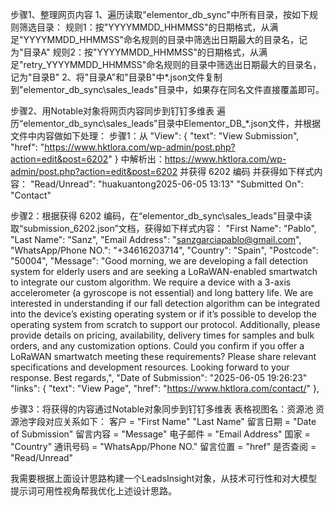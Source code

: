 
步骤1、整理网页内容
1、遍历读取"elementor_db_sync"中所有目录，按如下规则筛选目录：
规则1：按"YYYYMMDD_HHMMSS"的日期格式，从满足"YYYYMMDD_HHMMSS"命名规则的目录中筛选出日期最大的目录名，记为"目录A"
规则2：按"YYYYMMDD_HHMMSS"的日期格式，从满足"retry_YYYYMMDD_HHMMSS"命名规则的目录中筛选出日期最大的目录名，记为"目录B"
2、将"目录A"和"目录B"中*.json文件复制到"elementor_db_sync\sales_leads"目录中，如果存在同名文件直接覆盖即可。

步骤2、用Notable对象将网页内容同步到钉钉多维表
遍历“elementor_db_sync\sales_leads”目录中Elementor_DB_*.json文件，并根据文件中内容做如下处理：
步骤1：从
    "View": {
      "text": "View Submission",
      "href": "https://www.hktlora.com/wp-admin/post.php?action=edit&post=6202"
    }
    中解析出：https://www.hktlora.com/wp-admin/post.php?action=edit&post=6202
    并获得 6202 编码
    并获得如下样式内容：
    "Read/Unread": "huakuantong2025-06-05 13:13"
    "Submitted On": "Contact"

步骤2：根据获得 6202 编码，在“elementor_db_sync\sales_leads”目录中读取“submission_6202.json”文档，获得如下样式内容：
    "First Name": "Pablo",
    "Last Name": "Sanz",
    "Email Address": "sanzgarciapablo@gmail.com",
    "WhatsApp/Phone NO.": "+34616203714",
    "Country": "Spain",
    "Postcode": "50004",
    "Message": "Good morning, we are developing a fall detection system for elderly users and are seeking a LoRaWAN-enabled smartwatch to integrate our custom algorithm. We require a device with a 3-axis accelerometer (a gyroscope is not essential) and long battery life. We are interested in understanding if our fall detection algorithm can be integrated into the device’s existing operating system or if it’s possible to develop the operating system from scratch to support our protocol. Additionally, please provide details on pricing, availability, delivery times for samples and bulk orders, and any customization options. Could you confirm if you offer a LoRaWAN smartwatch meeting these requirements? Please share relevant specifications and development resources. Looking forward to your response. Best regards,",
    "Date of Submission": "2025-06-05 19:26:23"
    "links":
        {
          "text": "View Page",
          "href": "https://www.hktlora.com/contact/"
        },

步骤3：将获得的内容通过Notable对象同步到钉钉多维表
表格视图名：资源池
资源池字段对应关系如下：
客户 = "First Name" "Last Name"
留言日期 = "Date of Submission"
留言内容 = "Message"
电子邮件 = "Email Address"
国家 = "Country"
通讯号码 = "WhatsApp/Phone NO."
留言位置 = "href"
是否查阅 = "Read/Unread"

我需要根据上面设计思路构建一个LeadsInsight对象，从技术可行性和对大模型提示词可用性视角帮我优化上述设计思路。